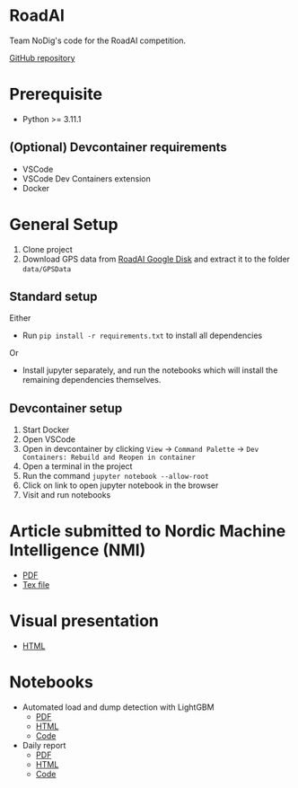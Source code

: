 # RoadAI

Team NoDig's code for the RoadAI competition.

[GitHub repository](https://github.com/LM239/RoadAI)

# Prerequisite
- Python >= 3.11.1


## (Optional) Devcontainer requirements
- VSCode
- VSCode Dev Containers extension
- Docker

# General Setup
1) Clone project
2) Download GPS data from [RoadAI Google Disk](https://drive.google.com/drive/folders/1_NEoph7pBfK36pVU16cwOh8r6PpkBvwV) and extract it to the folder `data/GPSData`

## Standard setup
Either
- Run `pip install -r requirements.txt` to install all dependencies
  
Or
- Install jupyter separately, and run the notebooks which will install the remaining dependencies themselves.

## Devcontainer setup
1) Start Docker
2) Open VSCode
3) Open in devcontainer by clicking `View` -> `Command Palette` -> `Dev Containers: Rebuild and Reopen in container`
4) Open a terminal in the project
5) Run the command `jupyter notebook --allow-root`
6) Click on link to open jupyter notebook in the browser
7) Visit and run notebooks

# Article submitted to Nordic Machine Intelligence (NMI)

- [PDF](https://lm239.github.io/RoadAI/journal_paper_RoadAI_team_NODIG.pdf)
- [Tex file](https://github.com/LM239/RoadAI/blob/main/journal_paper_RoadAI_team_NODIG.zip)

# Visual presentation

- [HTML](https://lm239.github.io/RoadAI/visual_presentation/)
# Notebooks
- Automated load and dump detection with LightGBM
  - [PDF](https://lm239.github.io/RoadAI/load_dump_lightgbm_demo.pdf)
  - [HTML](https://lm239.github.io/RoadAI/load_dump_lightgbm_demo)
  - [Code](https://github.com/LM239/RoadAI/blob/main/load_dump_lightgbm_demo.ipynb)
- Daily report
  - [PDF](https://lm239.github.io/RoadAI/daily_report_demo.pdf)
  - [HTML](https://lm239.github.io/RoadAI/daily_report_demo)
  - [Code](https://github.com/LM239/RoadAI/blob/main/daily_report_demo.ipynb)

